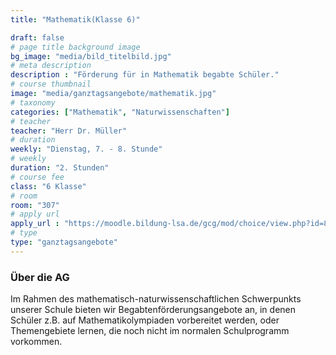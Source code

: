 ```yaml
---
title: "Mathematik(Klasse 6)"

draft: false
# page title background image
bg_image: "media/bild_titelbild.jpg"
# meta description
description : "Förderung für in Mathematik begabte Schüler."
# course thumbnail
image: "media/ganztagsangebote/mathematik.jpg"
# taxonomy
categories: ["Mathematik", "Naturwissenschaften"]
# teacher
teacher: "Herr Dr. Müller"
# duration
weekly: "Dienstag, 7. - 8. Stunde"
# weekly
duration: "2. Stunden"
# course fee
class: "6 Klasse"
# room
room: "307"
# apply url
apply_url : "https://moodle.bildung-lsa.de/gcg/mod/choice/view.php?id=828"
# type
type: "ganztagsangebote"
---
```



### Über die AG

Im Rahmen des mathematisch-naturwissenschaftlichen Schwerpunkts unserer Schule bieten wir Begabtenförderungsangebote an, in denen Schüler z.B. auf Mathematikolympiaden vorbereitet werden, oder Themengebiete lernen, die noch nicht im normalen Schulprogramm vorkommen.
